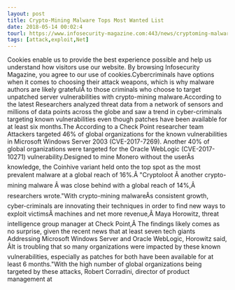 ```yaml
---
layout: post
title: Crypto-Mining Malware Tops Most Wanted List
date: 2018-05-14 00:02:4
tourl: https://www.infosecurity-magazine.com:443/news/cryptoming-malware-tops-most/
tags: [attack,exploit,Net]
---
```

Cookies enable us to provide the best experience possible and help us understand how visitors use our website. By browsing Infosecurity Magazine, you agree to our use of cookies.Cybercriminals have options when it comes to choosing their attack weapons, which is why malware authors are likely gratefulÂ to those criminals who choose to target unpatched server vulnerabilities with crypto-mining malware.According to the latest Researchers analyzed threat data from a network of sensors and millions of data points across the globe and saw a trend in cyber-criminals targeting known vulnerabilities even though patches have been available for at least six months.The According to a Check Point researcher team Attackers targeted 46% of global organizations for the known vulnerabilities in Microsoft Windows Server 2003 (CVE-2017-7269). Another 40% of global organizations were targeted for the Oracle WebLogic (CVE-2017-10271) vulnerability.Designed to mine Monero without the userÂs knowledge, the Coinhive variant held onto the top spot as the most prevalent malware at a global reach of 16%.Â "Cryptoloot Â another crypto-mining malware Â was close behind with a global reach of 14%,Â researchers wrote."With crypto-mining malwareÂs consistent growth, cyber-criminals are innovating their techniques in order to find new ways to exploit victimsÂ machines and net more revenue,Â Maya Horowitz, threat intelligence group manager at Check Point,Â The findings likely comes as no surprise, given the recent news that at least seven tech giants Addressing Microsoft Windows Server and Oracle WebLogic, Horowitz said, ÂIt is troubling that so many organizations were impacted by these known vulnerabilities, especially as patches for both have been available for at least 6 months."With the high number of global organizations being targeted by these attacks, Robert Corradini, director of product management at 